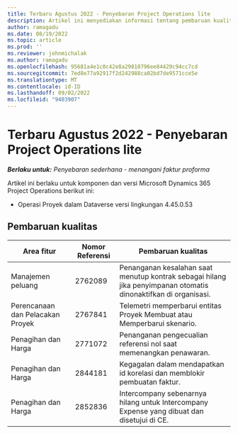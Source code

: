 ```yaml
---
title: Terbaru Agustus 2022 - Penyebaran Project Operations lite
description: Artikel ini menyediakan informasi tentang pembaruan kualitas yang tersedia dalam rilis Agustus 2022 penyebaran Microsoft Dynamics 365 Project Operations lite.
author: ramagadu
ms.date: 08/19/2022
ms.topic: article
ms.prod: ''
ms.reviewer: johnmichalak
ms.author: ramagadu
ms.openlocfilehash: 95681a4e1c0c42e8a29810796ee84429c94cc7cd
ms.sourcegitcommit: 7ed8e77a92917f2d242988ca02bd7de9571cce5e
ms.translationtype: MT
ms.contentlocale: id-ID
ms.lasthandoff: 09/02/2022
ms.locfileid: "9403907"
---
```

# <a name="whats-new-august-2022---project-operations-lite-deployment"></a>Terbaru Agustus 2022 - Penyebaran Project Operations lite

_**Berlaku untuk:** Penyebaran sederhana - menangani faktur proforma_

Artikel ini berlaku untuk komponen dan versi Microsoft Dynamics 365 Project Operations berikut ini:

- Operasi Proyek dalam Dataverse versi lingkungan 4.45.0.53

## <a name="quality-updates"></a>Pembaruan kualitas

| Area fitur | Nomor Referensi | Pembaruan kualitas |
| --- | --- | --- |
|   Manajemen peluang | 2762089 | Penanganan kesalahan saat menutup kontrak sebagai hilang jika penyimpanan otomatis dinonaktifkan di organisasi.|
|Perencanaan dan Pelacakan Proyek | 2767841 | Telemetri memperbarui entitas Proyek Membuat atau Memperbarui skenario.|
|Penagihan dan Harga | 2771072 | Penanganan pengecualian referensi nol saat memenangkan penawaran.|
|Penagihan dan Harga | 2844181 |Kegagalan dalam mendapatkan id korelasi dan memblokir pembuatan faktur.|
|Penagihan dan Harga | 2852836 | Intercompany sebenarnya hilang untuk Intercompany Expense yang dibuat dan disetujui di CE.|
